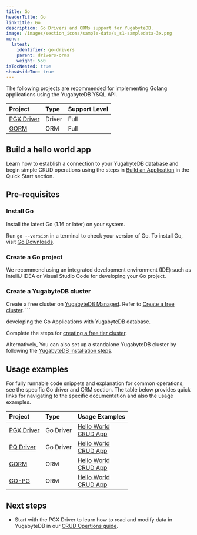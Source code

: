 ```yaml
---
title: Go
headerTitle: Go
linkTitle: Go
description: Go Drivers and ORMs support for YugabyteDB.
image: /images/section_icons/sample-data/s_s1-sampledata-3x.png
menu:
  latest:
    identifier: go-drivers
    parent: drivers-orms
    weight: 550
isTocNested: true
showAsideToc: true
---
```

The following projects are recommended for implementing Golang applications using the YugabyteDB YSQL API.

| Project | Type | Support Level |
| :------ | :--- | :------------ |
| [PGX Driver](pgx) | Driver | Full |
| [GORM](gorm) | ORM |  Full |

## Build a hello world app

Learn how to establish a connection to your YugabyteDB database and begin simple CRUD operations
using the steps in [Build an Application](../../quick-start/build-apps/go/ysql-pgx) in the Quick Start section.

## Pre-requisites

### Install Go

Install the latest Go (1.16 or later) on your system.

Run `go --version` in a terminal to check your version of Go. To install Go, visit [Go Downloads](https://golang.org/dl/).

### Create a Go project

We recommend using an integrated development environment (IDE) such as IntelliJ IDEA or
Visual Studio Code for developing your Go project.

### Create a YugabyteDB cluster

Create a free cluster on [YugabyteDB Managed](https://www.yugabyte.com/cloud/). Refer to [Create a free cluster](../../yugabyte-cloud/cloud-basics/create-clusters-free/). ```

developing the Go Applications with YugabyteDB database.

Complete the steps for [creating a free tier cluster](../../yugabyte-cloud/cloud-quickstart/qs-add/).

Alternatively, You can also set up a standalone YugabyteDB cluster by following the
[YugabyteDB installation steps](../../quick-start/install/macos).

## Usage examples

For fully runnable code snippets and explanation for common operations, see the specific Go driver and ORM section.
The table below provides quick links for navigating to the specific documentation and also the usage examples.

| Project | Type | Usage Examples |
| :------ | :--- | :------------- |
| [PGX Driver](../../reference/drivers/go/pgx-reference/) | Go Driver | [Hello World](../../quick-start/build-apps/go/ysql-pgx) <br />[CRUD App](pgx) |
| [PQ Driver](../../reference/drivers/go/pq-reference/) | Go Driver | [Hello World](../../quick-start/build-apps/go/ysql-pq) <br />[CRUD App](pq) |
| [GORM](../../integrations/gorm/) | ORM |  [Hello World](../../quick-start/build-apps/go/ysql-gorm) <br />[CRUD App](gorm) |
| [GO-PG](pg) | ORM |  [Hello World](../../quick-start/build-apps/go/ysql-pg) <br />[CRUD App](pg) |

## Next steps

- Start with the PGX Driver to learn how to read and modify data in YugabyteDB in our [CRUD Opertions guide](pgx).
